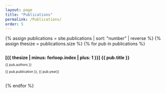```yaml
---
layout: page
title: "Publications"
permalink: /Publications/
order: 5
---
```


<style type="text/css">
 .pubitem {
  margin: 2em 0;
  line-height: 1em;
}

.pubtitle {
  margin-bottom: 0.5em;
  line-height: 1.2em;
  font-weight: bold;
}

.pubauthors,
.pubinfo {
  font-size: 75%;
  margin-bottom: 0.75em;
}



</style>
{% assign publications = site.publications | sort: "number" | reverse %}
{% assign thesize = publications.size %}
{% for pub in publications %}
  <div class="pubitem">
    <div class="pubtitle"><td>[{{ thesize | minus: forloop.index | plus: 1 }}] </td>{{ pub.title }} </div>
    <div class="pubauthors">{{ pub.authors }}</div>
    <div class="pubinfo">{{ pub.publication }}, {{ pub.year}}</div>
  </div>
{% endfor %}
